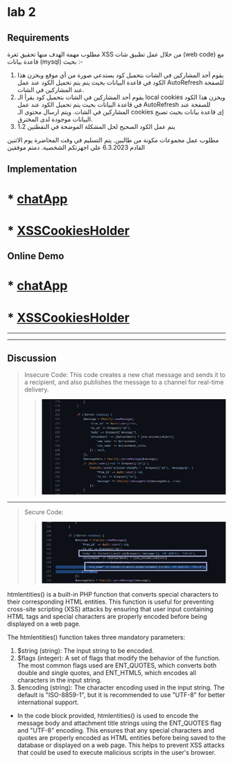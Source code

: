 # lab 2

## Requirements

مطلوب مهمة الهدف منها تحقيق ثغرة XSS من خلال عمل تطبيق شات (web code) مع قاعدة بيانات (mysql) بحيث :-

1. يقوم أحد المشاركين في الشات بتحميل كود يستدعي صورة من أي موقع ويخزن هذا الكود في قاعدة البيانات بحيث يتم يتم تحميل الكود عند عمل AutoRefresh للصفحة عند المشاركين في الشات.
2. يقوم أحد المشاركين في الشات بتحميل كود يقرأ الـ local cookies ويخزن هذا الكود في قاعدة البيانات بحيث يتم تحميل الكود عند عمل AutoRefresh للصفحة عند المشاركين في الشات. ويتم ارسال محتوى الـ cookies إى قاعدة بيانات بحيث تصبح البيانات موجودة لدى المخترق.
3. يتم عمل الكود الصحيح لحل المشكلة الموضحة في النقطتين 1،2

مطلوب عمل مجموعات مكونة من طالبين. يتم التسليم في وقت المحاضرة يوم الاثنين القادم 6.3.2023 على اجهزتكم الشخصية.
دمتم موفقين

## Implementation

# \* [chatApp](./chatXSS/)

# \* [XSSCookiesHolder](./XSSCookiesHolder/)

## Online Demo

# \* [chatApp](https://chat.khader.atyaf.cloud/)

# \* [XSSCookiesHolder](https://khader.atyaf.cloud/)

---

---

## Discussion

> Insecure Code:
> This code creates a new chat message and sends it to a recipient, and also publishes the message to a channel for real-time delivery.
>
> > ![alt](./photo_2023-03-05_23-58-06.jpg)

---

> Secure Code:
>
> > ![alt](./photo_2023-03-05_23-58-12.jpg)

htmlentities() is a built-in PHP function that converts special characters to their corresponding HTML entities. This function is useful for preventing cross-site scripting (XSS) attacks by ensuring that user input containing HTML tags and special characters are properly encoded before being displayed on a web page.

The htmlentities() function takes three mandatory parameters:

1. $string (string): The input string to be encoded.
2. $flags (integer): A set of flags that modify the behavior of the function. The most common flags used are ENT_QUOTES, which converts both double and single quotes, and ENT_HTML5, which encodes all characters in the input string.
3. $encoding (string): The character encoding used in the input string. The default is "ISO-8859-1", but it is recommended to use "UTF-8" for better international support.

- In the code block provided, htmlentities() is used to encode the message body and attachment title strings using the ENT_QUOTES flag and "UTF-8" encoding. This ensures that any special characters and quotes are properly encoded as HTML entities before being saved to the database or displayed on a web page. This helps to prevent XSS attacks that could be used to execute malicious scripts in the user's browser.

